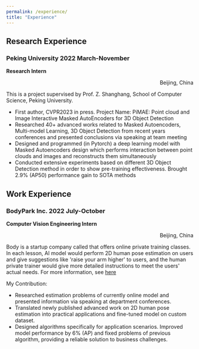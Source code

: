 ```yaml
---
permalink: /experience/
title: "Experience"
---
```


## Research Experience
### Peking University  2022 March-November
<b align="left">Research Intern</b>
<p align="right">Beijing, China</p>

This is a project supervised by Prof. Z. Shanghang, School of Computer Science, Peking University.

- First author, CVPR2023 in press. Project Name: PiMAE: Point cloud and Image Interactive Masked AutoEncoders for 3D Object Detection
- Researched 40+ advanced works related to Masked Autoencoders, Multi-model Learning, 3D Object Detection from recent years conferences and presented conclusions via speaking at team meeting
- Designed and programmed (in Pytorch) a deep learning model with Masked Autoencoders design which performs interaction between point clouds and images and reconstructs them simultaneously
- Conducted extensive experiments based on different 3D Object Detection method in order to show pre-training effectiveness. Brought 2.9% (AP50) performance gain to SOTA methods

## Work Experience
### BodyPark Inc. 2022 July-October
<b align="left">Computer Vision Engineering Intern</b>
<p align="right">Beijing, China</p>

Body is a startup company called that offers online private training classes. In each lesson, AI model would perform 2D human pose estimation on users and give suggestions like 'raise your arm higher' to users, and the human private trainer would give more detailed instructions to meet the users' actual needs. For more information, see [here](http://www.bodypark.cn/home)

My Contribution:
- Researched estimation problems of currently online model and presented information via speaking at department conferences.
- Translated newly published advanced work on 2D human pose estimation into practical applications and fine-tuned model on custom dataset. 
- Designed algorithms specifically for application scenarios. Improved model performance by 6% (AP) and fixed problems of previous algorithm, providing a reliable solution to business challenges.

